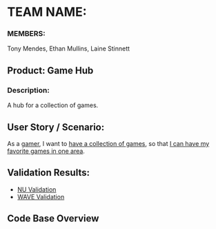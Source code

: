 # TEAM NAME:
### MEMBERS: 
Tony Mendes, Ethan Mullins, Laine Stinnett


## Product: Game Hub
### Description: 

A hub for a collection of games.


## User Story / Scenario:

As a <ins>gamer</ins>, I want to <ins>have a collection of games</ins>, so that <ins>I can have my favorite games in one area</ins>.


## Validation Results:
- [NU Validation](https://validator.w3.org/nu/?doc=https%3A%2F%2Fedmullins.github.io%2FProjectCharlie%2F)
- [WAVE Validation](https://wave.webaim.org/report#/https://edmullins.github.io/ProjectCharlie/)

## Code Base Overview
